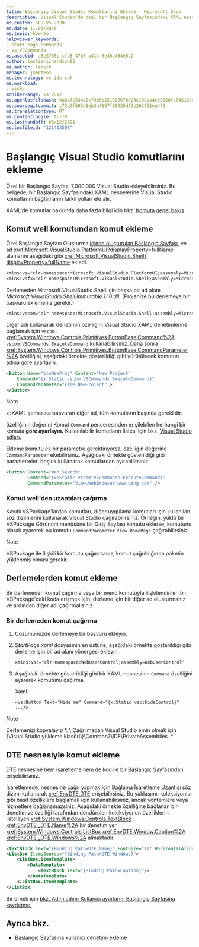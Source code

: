 ```yaml
---
title: Başlangıç Visual Studio Komutlarını Ekleme | Microsoft Docs
description: Visual Studio'de özel bir Başlangıç Sayfasındaki XAML nesnelerine komut bağlamanın farklı Visual Studio.
ms.custom: SEO-VS-2020
ms.date: 11/04/2016
ms.topic: how-to
helpviewer_keywords:
- start page commands
- vs:VSCommands
ms.assetid: a8e2765c-cfb5-47b5-a414-6e48b434e0c2
author: leslierichardson95
ms.author: lerich
manager: jmartens
ms.technology: vs-ide-sdk
ms.workload:
- vssdk
monikerRange: vs-2017
ms.openlocfilehash: 9ab2fc534b2ef986b15102667bd23e108ea4c69256fe64516b0df08595b1157c
ms.sourcegitcommit: c72b2f603e1eb3a4157f00926df2e263831ea472
ms.translationtype: MT
ms.contentlocale: tr-TR
ms.lasthandoff: 08/12/2021
ms.locfileid: "121403508"
---
```

# <a name="add-visual-studio-commands-to-a-start-page"></a>Başlangıç Visual Studio komutlarını ekleme

Özel bir Başlangıç Sayfası 7.000.000 Visual Studio ekleyebilirsiniz. Bu belgede, bir Başlangıç Sayfasındaki XAML nesnelerine Visual Studio komutlarını bağlamanın farklı yolları ele alır.

XAML'de komutlar hakkında daha fazla bilgi için bkz. [Komuta genel bakış](/dotnet/framework/wpf/advanced/commanding-overview)

## <a name="add-commands-from-the-command-well"></a>Komut well komutundan komut ekleme

Özel Başlangıç Sayfası Oluşturma [içinde oluşturulan Başlangıç Sayfası,](../extensibility/creating-a-custom-start-page.md) ve ad <xref:Microsoft.VisualStudio.PlatformUI?displayProperty=fullName> alanlarını aşağıdaki gibi <xref:Microsoft.VisualStudio.Shell?displayProperty=fullName> ekledi.

```xml
xmlns:vs="clr-namespace:Microsoft.VisualStudio.PlatformUI;assembly=Microsoft.VisualStudio.Shell.14.0"
xmlns:vsfx="clr-namespace:Microsoft.VisualStudio.Shell;assembly=Microsoft.VisualStudio.Shell.14.0"
```

Derlemeden Microsoft.VisualStudio.Shell için başka bir ad alanı *Microsoft.VisualStudio.Shell.Immutable.11.0.dll.* (Projenize bu derlemeye bir başvuru eklemeniz gerekir.)

```xml
xmlns:vscom="clr-namespace:Microsoft.VisualStudio.Shell;assembly=Microsoft.VisualStudio.Shell.Immutable.11.0"
```

Diğer adı kullanarak denetimin özelliğini Visual Studio XAML denetimlerine bağlamak için `vscom:` <xref:System.Windows.Controls.Primitives.ButtonBase.Command%2A> `vscom:VSCommands.ExecuteCommand` kullanabilirsiniz. Daha sonra <xref:System.Windows.Controls.Primitives.ButtonBase.CommandParameter%2A> özelliğini, aşağıdaki örnekte gösterildiği gibi yürütülecek komutun adına göre ayarlayın.

```xml
<Button Name="btnNewProj" Content="New Project"
    Command="{x:Static vscom:VSCommands.ExecuteCommand}"
    CommandParameter="File.NewProject" >
</Button>
```

> [!NOTE]
> `x:`XAML şemasına başvuran diğer ad, tüm komutların başında gereklidir.

 özelliğinin değerini Komut `Command` penceresinden erişilebilen herhangi bir komuta **göre ayarlayın.** Kullanılabilir komutların listesi için bkz. [Visual Studio adları.](../ide/reference/visual-studio-command-aliases.md)

 Ekleme komutu ek bir parametre gerektiriyorsa, özelliğin değerine `CommandParameter` ekebilirsiniz. Aşağıdaki örnekte gösterildiği gibi parametreleri boşluk kullanarak komutlardan ayırabilirsiniz.

```xml
<Button Content="Web Search"
        Command="{x:Static vscom:VSCommands.ExecuteCommand}"
        CommandParameter="View.WebBrowser www.bing.com" />
```

### <a name="call-extensions-from-the-command-well"></a>Komut well'den uzantıları çağırma
 Kayıtlı VSPackage'lardan komutları, diğer uygulama komutları için kullanılan söz dizimlerini kullanarak Visual Studio çağırabilirsiniz. Örneğin, yüklü bir VSPackage Görünüm  menüsüne bir  Giriş Sayfası komutu eklerse, komutunu olarak ayarerek bu komutu `CommandParameter` `View.HomePage` çağırabilirsiniz.

> [!NOTE]
> VSPackage ile ilişkili bir komutu çağırırsanız, komut çağrıldığında paketin yüklenmiş olması gerekir.

## <a name="add-commands-from-assemblies"></a>Derlemelerden komut ekleme
 Bir derlemeden komut çağırma veya bir menü komutuyla ilişkilendirilen bir VSPackage'daki koda erişmek için, derleme için bir diğer ad oluşturmanız ve ardından diğer adı çağırmalısınız.

### <a name="to-call-a-command-from-an-assembly"></a>Bir derlemeden komut çağırma

1. Çözümünüzde derlemeye bir başvuru ekleyin.

2. *StartPage.xaml* dosyasının en üstüne, aşağıdaki örnekte gösterildiği gibi derleme için bir ad alanı yönergesi ekleyin.

    ```xml
    xmlns:vsc="clr-namespace:WebUserControl;assembly=WebUserControl"
    ```

3. Aşağıdaki örnekte gösterildiği gibi bir XAML nesnesinin `Command` özelliğini ayarerek komutunu çağırma.

     Xaml

    ```
    <vs:Button Text="Hide me" Command="{x:Static vsc:HideControl}" .../>
    ```

> [!NOTE]
> Derlemenizi kopyalayıp *. \\ Çağrılmadan Visual Studio emin olmak için {Visual Studio yükleme klasörü}\Common7\IDE\PrivateAssemblies. \*

## <a name="add-commands-with-the-dte-object"></a>DTE nesnesiyle komut ekleme
 DTE nesnesine hem işaretleme hem de kod ile bir Başlangıç Sayfasından erişebilirsiniz.

 İşaretlemede, nesnesine çağrı yapmak için Bağlama [İşaretleme Uzantısı söz](/dotnet/framework/wpf/advanced/binding-markup-extension) dizimi kullanarak <xref:EnvDTE.DTE> erişebilirsiniz. Bu yaklaşımı, koleksiyonlar gibi basit özelliklere bağlamak için kullanabilirsiniz, ancak yöntemlere veya hizmetlere bağlanamazsiniz. Aşağıdaki örnekte özelliğine bağlanan bir denetim ve özelliği tarafından döndürülen koleksiyonun özelliklerini listeleyen <xref:System.Windows.Controls.TextBlock> <xref:EnvDTE._DTE.Name%2A> bir denetim yer <xref:System.Windows.Controls.ListBox> <xref:EnvDTE.Window.Caption%2A> <xref:EnvDTE._DTE.Windows%2A> almaktadır.

```xml
<TextBlock Text="{Binding Path=DTE.Name}" FontSize="12" HorizontalAlignment="Center"/>
<ListBox ItemsSource="{Binding Path=DTE.Windows}">
    <ListBox.ItemTemplate>
        <DataTemplate>
            <TextBlock Text="{Binding Path=Caption}"/>
        </DataTemplate>
    </ListBox.ItemTemplate>
</ListBox
```

 Bir örnek için [bkz. Adım adım: Kullanıcı ayarlarını Başlangıç Sayfasına kaydetme.](../extensibility/walkthrough-saving-user-settings-on-a-start-page.md)

## <a name="see-also"></a>Ayrıca bkz.

- [Başlangıç Sayfasına kullanıcı denetimi ekleme](../extensibility/adding-user-control-to-the-start-page.md)
